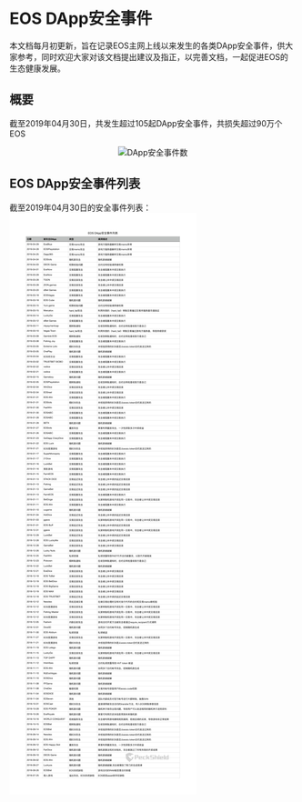 # EOS DApp安全事件

本文档每月初更新，旨在记录EOS主网上线以来发生的各类DApp安全事件，供大家参考，同时欢迎大家对该文档提出建议及指正，以完善文档，一起促进EOS的生态健康发展。

## 概要
截至2019年04月30日，共发生超过105起DApp安全事件，共损失超过90万个EOS
<div align=center><img src="https://github.com/peckshield/EOS/blob/master/known_dapp_attacks/dapp_attacks_summary/dapp_attacks_summary_2019-05-01.jpg" alt="DApp安全事件数"/></div>

## EOS DApp安全事件列表
截至2019年04月30日的安全事件列表：
![EOS DApp安全事件列表](eos_dapp_attacks_2019_05_01.png)
